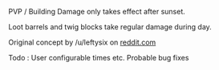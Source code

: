 PVP / Building Damage only takes effect after sunset.

Loot barrels and twig blocks take regular damage during day.

Original concept by /u/leftysix on [reddit.com](http://www.reddit.com/r/playrust/comments/3869pl/rust_mod_idea_from_a_programmer/)


Todo : User configurable times etc. Probable bug fixes